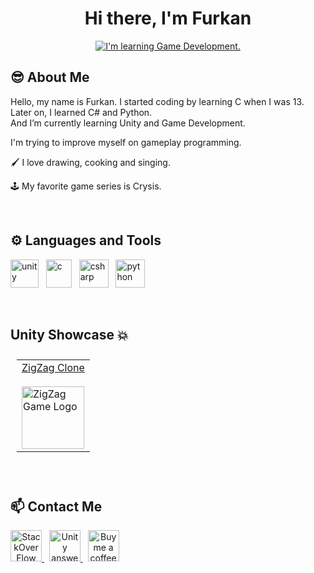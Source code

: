 <h1 align="center">Hi there, I'm Furkan</h1>


<p align="center">
<a href="https://git.io/typing-svg"><img src="https://readme-typing-svg.herokuapp.com?font=Fira+Code&duration=4000&pause=3000&center=true&width=435&lines=I'm+learning+Game+Development." alt="I'm learning Game Development." /></a>
</p>


<h2 align="left"> 😎 About Me</h2>

Hello, my name is Furkan. I started coding by learning C when I was 13. Later on, I learned C# and Python.\
And I’m currently learning Unity and Game Development.

I'm trying to improve myself on gameplay programming.

🖌️ I love drawing, cooking and singing.


🕹️ My favorite game series is Crysis.




<br/>
<h2 align="left">⚙️ Languages and Tools</h2>
  <p align="left">
    <a> <img src="https://cdn-icons-png.flaticon.com/512/5969/5969294.png" alt="unity" title="Unity" width="45" height="45" /> </a>
    &nbsp;
    <a> <img src="https://upload.wikimedia.org/wikipedia/commons/thumb/1/18/C_Programming_Language.svg/1200px-C_Programming_Language.svg.png" alt="c" title="C"   width="41" height="45" /> </a>
    &nbsp;
    <a> <img src="https://cdn.worldvectorlogo.com/logos/c--4.svg" alt="csharp" title="C#" width="47" height="45" /> </a>
    &nbsp;
     <a> <img src="https://upload.wikimedia.org/wikipedia/commons/thumb/c/c3/Python-logo-notext.svg/1869px-Python-logo-notext.svg.png" alt="python" title="Python" width="47" height="45" /> </a>
  </p>


<br/>
<h2 align="left">Unity Showcase 💥</h2>

  <table style="padding:10px">
    <tr>
     <td>
       <a align="center" href="https://github.com/Frext/Zigzag-Clone">ZigZag Clone<a/> 
         <br/>
         <br/>
         <a href="https://github.com/Frext/Zigzag-Clone">
         <img src="https://play-lh.googleusercontent.com/6pyha8P40IH8Yn7ets-yr-sDmze-lif7Lh80ZMffdBojvhAtGTk88zHru3UHeipNhA" width="100" height="100" alt="ZigZag Game Logo"<img/>
       <a/>    
     </td>
         <!--
     <td>
      <a align="center" href="https://github.com/Frext">Another Game<a/> 
        <br/>
        <br/>
        <a href="https://github.com/Frext">
        <img src="" width="100" height="100" alt="Another Game Logo"<img/>
      <a/>    
     </td>
        -->
    </tr>
  </table>

  
<br/>
<h2 align="left">📫 Contact Me</h2>
     <a align="center" href="https://stackoverflow.com/users/15555081/frext">
<img src="http://cdn.sstatic.net/Sites/stackoverflow/company/img/logos/so/so-icon.png?v=c78bd457575a" width="50" height="50" alt="StackOverFlow website logo" title="StackOverFlow"/>
    <a/>
    &nbsp;
    <a align="center" href="https://answers.unity.com/users/1273417/furkanusul28.html">
<img src="https://cdn-icons-png.flaticon.com/512/5969/5969294.png" width="50" height="50" alt="Unity answers website logo" title="Unity Answers"/>
    <a/>
    &nbsp;
    <a align="center" href="https://www.buymeacoffee.com/frext">
<img src="https://bmc-dev.s3.us-east-2.amazonaws.com/assets/icons/bmc_icon_black.png" width="50" height="50" alt="Buy me a coffee website logo" title="Buy Me a Coffee"/>
    <a/>
